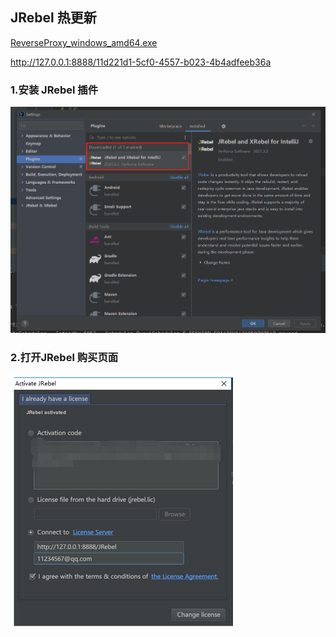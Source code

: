 ## JRebel 热更新

[ReverseProxy_windows_amd64.exe](../../assets/1659272792905.exe)

http://127.0.0.1:8888/11d221d1-5cf0-4557-b023-4b4adfeeb36a

### 1.安装 JRebel 插件

![](../../assets/1659272792936.png)

### 2.打开JRebel 购买页面

![](../../assets/1659272792952.png)

